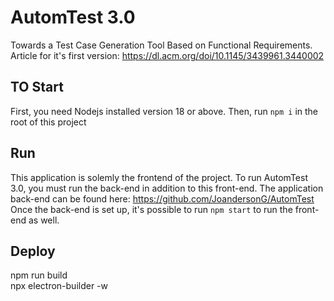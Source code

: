 
# AutomTest 3.0
Towards a Test Case Generation Tool Based on Functional Requirements.   
Article for it's first version:
https://dl.acm.org/doi/10.1145/3439961.3440002

## TO Start
First, you need Nodejs installed version 18 or above.
Then, run `npm i` in the root of this project

## Run
This application is solemly the frontend of the project. To run AutomTest 3.0, you must run the back-end in addition to this front-end.
The application back-end can be found here: <https://github.com/JoandersonG/AutomTest>
Once the back-end is set up, it's possible to run `npm start` to run the front-end as well.

## Deploy
npm run build  
npx electron-builder -w

